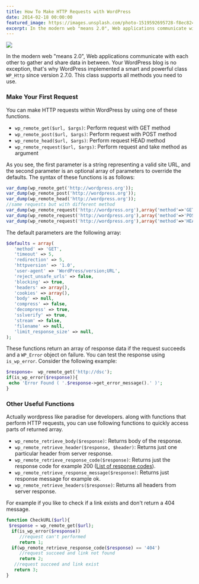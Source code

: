 ```yaml
---
title: How To Make HTTP Requests with WordPress
date: 2014-02-18 00:00:00
featured_image: https://images.unsplash.com/photo-1519592695728-f8ec824b232b?q=75&fm=jpg&w=1000&fit=max
excerpt: In the modern web "means 2.0", Web applications communicate with each other to gather and share data in between .Your wordpress blog is no exception that's why wordpress implemented a smart and powerful class WP_Http since version 2.7.0 .This class supports all methods you need to use.
---
```


![](https://images.unsplash.com/photo-1519592695728-f8ec824b232b?q=75&fm=jpg&w=1000&fit=max)

In the modern web "means 2.0", Web applications communicate with each other to gather and share data in between. Your WordPress blog is no exception, that's why WordPress implemented a smart and powerful class `WP_Http` since version 2.7.0. This class supports all methods you need to use.

### Make Your First Request

You can make HTTP requests within WordPress by using one of these functions.

- `wp_remote_get($url, $args)`: Perform request with GET method
- `wp_remote_post($url, $args)`: Perform request with POST method
- `wp_remote_head($url, $args)`: Perform request HEAD method
- `wp_remote_request($url, $args)`: Perform request and take method as argument

As you see, the first parameter is a string representing a valid site URL, and the second parameter is an optional array of parameters to override the defaults. The syntax of these functions is as follows:

```php
var_dump(wp_remote_get('http://wordpress.org'));
var_dump(wp_remote_post('http://wordpress.org'));
var_dump(wp_remote_head('http://wordpress.org'));
//same requests but with different method
var_dump(wp_remote_request('http://wordpress.org'),array('method'=>'GET'));
var_dump(wp_remote_request('http://wordpress.org'),array('method'=>'POST'));
var_dump(wp_remote_request('http://wordpress.org'),array('method'=>'HEAD'));
```

The default parameters are the following array:

```php
$defaults = array(
   'method' => 'GET',
   'timeout' => 5,
   'redirection' => 5,
   'httpversion' => '1.0',
   'user-agent' => 'WordPress/version;URL',
   'reject_unsafe_urls' => false,
   'blocking' => true,
   'headers' => array(),
   'cookies' => array(),
   'body' => null,
   'compress' => false,
   'decompress' => true,
   'sslverify' => true,
   'stream' => false,
   'filename' => null,
   'limit_response_size' => null,
);
```

These functions return an array of response data if the request succeeds and a `WP_Error` object on failure. You can test the response using `is_wp_error`. Consider the following example:

```php
$response=  wp_remote_get('http://dsc');
if(is_wp_error($response)){
 echo 'Error Found ( '.$response->get_error_message().' )';
}
```

### Other Useful Functions

Actually wordpress like paradise for developers. along with functions that perform HTTP requests, you can use following functions to quickly access parts of returned array.

- `wp_remote_retrieve_body($response)`: Returns body of the response.
- `wp_remote_retrieve_header($response, $header)`: Returns just one particular header from server response.
- `wp_remote_retrieve_response_code($response)`: Returns just the response code for example 200 (<a href="http://httpstatus.es" rel="nofollow">List of response codes</a>).
- `wp_remote_retrieve_response_message($response)`: Returns just response message for example ok.
- `wp_remote_retrieve_headers($response)`: Returns all headers from server response.

For example if you like to check if a link exists and don't return a 404 message.

```php
function CheckURL($url){
 $response = wp_remote_get($url);
  if(is_wp_error($response))
     //request can't performed
     return 1;
  if(wp_remote_retrieve_response_code($response) == '404')
     //request succeed and link not found
     return 2;
   //request succeed and link exist
   return 3;
}
```